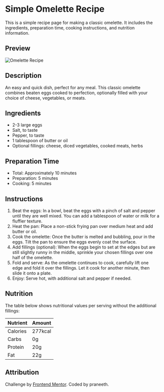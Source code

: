 # Simple Omelette Recipe

This is a simple recipe page for making a classic omelette. It includes the ingredients, preparation time, cooking instructions, and nutrition information.

## Preview

![Omelette Recipe](https://resonant-marigold-82f5e6.netlify.app/)

## Description

An easy and quick dish, perfect for any meal. This classic omelette combines beaten eggs cooked to perfection, optionally filled with your choice of cheese, vegetables, or meats.

## Ingredients

- 2-3 large eggs
- Salt, to taste
- Pepper, to taste
- 1 tablespoon of butter or oil
- Optional fillings: cheese, diced vegetables, cooked meats, herbs

## Preparation Time

- Total: Approximately 10 minutes
- Preparation: 5 minutes
- Cooking: 5 minutes

## Instructions

1. Beat the eggs: In a bowl, beat the eggs with a pinch of salt and pepper until they are well mixed. You can add a tablespoon of water or milk for a fluffier texture.
2. Heat the pan: Place a non-stick frying pan over medium heat and add butter or oil.
3. Cook the omelette: Once the butter is melted and bubbling, pour in the eggs. Tilt the pan to ensure the eggs evenly coat the surface.
4. Add fillings (optional): When the eggs begin to set at the edges but are still slightly runny in the middle, sprinkle your chosen fillings over one half of the omelette.
5. Fold and serve: As the omelette continues to cook, carefully lift one edge and fold it over the fillings. Let it cook for another minute, then slide it onto a plate.
6. Enjoy: Serve hot, with additional salt and pepper if needed.

## Nutrition

The table below shows nutritional values per serving without the additional fillings:

| Nutrient | Amount |
|----------|--------|
| Calories | 277kcal |
| Carbs    | 0g     |
| Protein  | 20g    |
| Fat      | 22g    |

## Attribution

Challenge by [Frontend Mentor](https://www.frontendmentor.io?ref=challenge). Coded by praneeth.
